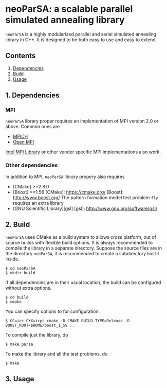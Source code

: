 # neoParSA: a scalable parallel simulated annealing library

`neoParSA` is a highly modularized parallel and serial simulated annealing library in C++.
It is designed to be both easy to use and easy to extend.

## Contents

1. [Dependencies](#1-dependencies)
2. [Build](#2-build)
3. [Usage](#3-usage)

## 1. Dependencies
### MPI
`neoParSA` library proper requires an implementation of MPI version 2.0 or above.
Common ones are

  - [MPICH](https://www.mpich.org)
  - [Open MPI](https://www.open-mpi.org)

[Intel MPI Library] or other
vender specific MPI implementations also work.

[Intel MPI Library]: https://software.intel.com/en-us/intel-mpi-library

### Other dependencies
In addition to MPI, `neoParSA` library propery also requires
  - [CMake] >=2.8.0
  - [Boost] >=1.56
[CMake]: https://cmake.org/
[Boost]: http://www.boost.org/
The pattern formation model test problem `fly` requires an extra library
  - [GNU Scientific Library][gsl]
[gsl]: http://www.gnu.org/software/gsl/

## 2. Build
`neoParSA` uses CMake as a build system to allows cross platform, out of source
builds with flexible build options. It is always recommended to compile the library
in a separate directory. Suppose the source files are in the directory `neoParSA`,
it is recommended to create a subdirectory `build` inside.

    $ cd neoParSA
    $ mkdir build

If all dependencies are in their usual location, the build can be configured
without extra options.

    $ cd build
    $ cmake ..


You can specify options to for configuration:

    $ CC=icc CXX=icpc cmake -D CMAKE_BUILD_TYPE=Release -D BOOST_ROOT=$HOME/boost_1_59 ..

To compile just the library, do

    $ make parsa

To make the library and all the test problems, do

    $ make

## 3. Usage
